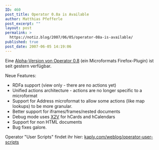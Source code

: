 ```yaml
---
ID: 460
post_title: Operator 0.8a is Available
author: Matthias Pfefferle
post_excerpt: ""
layout: post
permalink: >
  https://notiz.blog/2007/06/05/operator-08a-is-available/
published: true
post_date: 2007-06-05 14:19:06
---
```

<!-- wp:paragraph -->
<p>Eine <a href="http://www.kaply.com/weblog/2007/06/04/operator-08a-is-available/">Alpha-Version von Operator 0.8</a> (ein Microformats Firefox-Plugin) ist seit gestern verfügbar.</p>
<!-- /wp:paragraph -->

<!-- wp:paragraph -->
<p>Neue Features:</p>
<!-- /wp:paragraph -->

<!-- wp:list -->
<ul>
	<li>RDFa support (view only - there are no actions yet)</li>
	<li>Unified actions architecture - actions are no longer specific to a microformat</li>
	<li>Support for Address microformat to allow some actions (like map lookups) to be more granular.</li>
	<li>Better support for iframes/frames/nested documents</li>
	<li>Debug mode uses <a href="http://suda.co.uk/projects/X2V/">X2V</a> for hCards and hCalendars</li>
	<li>Support for non HTML documents</li>
	<li>Bug fixes galore.</li>
</ul>
<!-- /wp:list -->

<!-- wp:paragraph -->
<p>Operator "User Scripts" findet ihr hier: <a href="http://www.kaply.com/weblog/operator-user-scripts/">kaply.com/weblog/operator-user-scripts</a></p>
<!-- /wp:paragraph -->